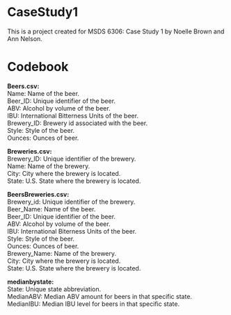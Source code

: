 # CaseStudy1
This is a project created for MSDS 6306: Case Study 1 by Noelle Brown and Ann Nelson.

# Codebook

**Beers.csv:**  
Name: Name of the beer.  
Beer_ID: Unique identifier of the beer.  
ABV: Alcohol by volume of the beer.  
IBU: International Bitterness Units of the beer.  
Brewery_ID: Brewery id associated with the beer.  
Style: Style of the beer.  
Ounces: Ounces of beer.  

**Breweries.csv:**  
Brewery_ID: Unique identifier of the brewery.  
Name: Name of the brewery.  
City: City where the brewery is located.  
State: U.S. State where the brewery is located.  

**BeersBreweries.csv:**  
Brewery_id: Unique identifier of the brewery.  
Beer_Name: Name of the beer.  
Beer_ID: Unique identifier of the beer.  
ABV: Alcohol by volume of the beer.  
IBU: International Biterness Units of the beer.  
Style: Style of the beer.  
Ounces: Ounces of beer.  
Brewery_Name: Name of the brewery.  
City: City where the brewery is located.  
State: U.S. State where the brewery is located.  

**medianbystate:**  
State: Unique state abbreviation.  
MedianABV: Median ABV amount for beers in that specific state.   
MedianIBU: Median IBU level for beers in that specific state.  

